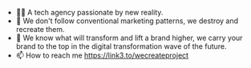 - 👋🏾 A tech agency passionate by new reality.
- 👀 We don't follow conventional marketing patterns, we destroy and recreate them.
- 🌱 We know what will transform and lift a brand higher, we carry your brand to the top in the digital transformation wave of the future.
- 📫 How to reach me https://link3.to/wecreateproject




<!---
wecreateproject/wecreateproject is a ✨ special ✨ repository because its `README.md` (this file) appears on your GitHub profile.
You can click the Preview link to take a look at your changes.
--->
